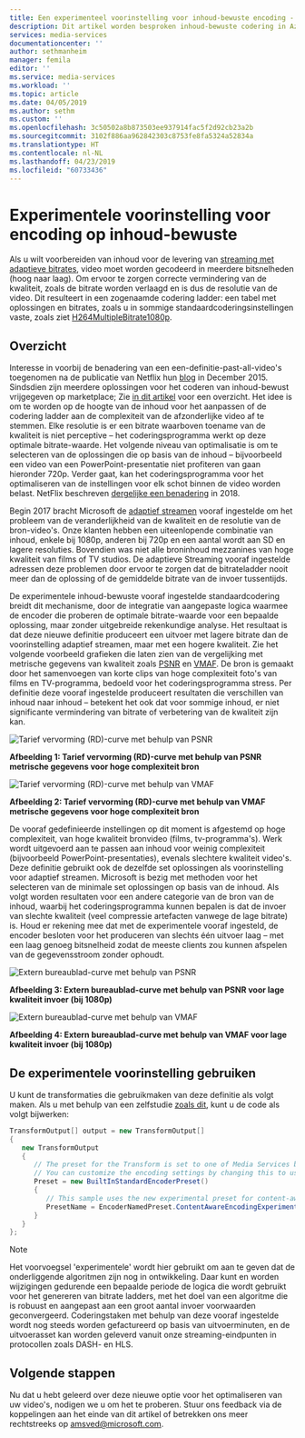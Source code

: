 ```yaml
---
title: Een experimenteel voorinstelling voor inhoud-bewuste encoding - Azure | Microsoft Docs
description: Dit artikel worden besproken inhoud-bewuste codering in Azure Media Services
services: media-services
documentationcenter: ''
author: sethmanheim
manager: femila
editor: ''
ms.service: media-services
ms.workload: ''
ms.topic: article
ms.date: 04/05/2019
ms.author: sethm
ms.custom: ''
ms.openlocfilehash: 3c50502a8b873503ee937914fac5f2d92cb23a2b
ms.sourcegitcommit: 3102f886aa962842303c8753fe8fa5324a52834a
ms.translationtype: HT
ms.contentlocale: nl-NL
ms.lasthandoff: 04/23/2019
ms.locfileid: "60733436"
---
```

# <a name="experimental-preset-for-content-aware-encoding"></a>Experimentele voorinstelling voor encoding op inhoud-bewuste

Als u wilt voorbereiden van inhoud voor de levering van [streaming met adaptieve bitrates](https://en.wikipedia.org/wiki/Adaptive_bitrate_streaming), video moet worden gecodeerd in meerdere bitsnelheden (hoog naar laag). Om ervoor te zorgen correcte vermindering van de kwaliteit, zoals de bitrate worden verlaagd en is dus de resolutie van de video. Dit resulteert in een zogenaamde codering ladder: een tabel met oplossingen en bitrates, zoals u in sommige standaardcoderingsinstellingen vaste, zoals ziet [H264MultipleBitrate1080p](../previous/media-services-mes-preset-h264-multiple-bitrate-1080p.md).

## <a name="overview"></a>Overzicht

Interesse in voorbij de benadering van een een-definitie-past-all-video's toegenomen na de publicatie van Netflix hun [blog](https://medium.com/netflix-techblog/per-title-encode-optimization-7e99442b62a2) in December 2015. Sindsdien zijn meerdere oplossingen voor het coderen van inhoud-bewust vrijgegeven op marketplace; Zie [in dit artikel](https://www.streamingmedia.com/Articles/Editorial/Featured-Articles/Buyers-Guide-to-Per-Title-Encoding-130676.aspx) voor een overzicht. Het idee is om te worden op de hoogte van de inhoud voor het aanpassen of de codering ladder aan de complexiteit van de afzonderlijke video af te stemmen. Elke resolutie is er een bitrate waarboven toename van de kwaliteit is niet perceptive – het coderingsprogramma werkt op deze optimale bitrate-waarde. Het volgende niveau van optimalisatie is om te selecteren van de oplossingen die op basis van de inhoud – bijvoorbeeld een video van een PowerPoint-presentatie niet profiteren van gaan hieronder 720p. Verder gaat, kan het coderingsprogramma voor het optimaliseren van de instellingen voor elk schot binnen de video worden belast. NetFlix beschreven [dergelijke een benadering](https://medium.com/netflix-techblog/optimized-shot-based-encodes-now-streaming-4b9464204830) in 2018.

Begin 2017 bracht Microsoft de [adaptief streamen](autogen-bitrate-ladder.md) vooraf ingestelde om het probleem van de veranderlijkheid van de kwaliteit en de resolutie van de bron-video's. Onze klanten hebben een uiteenlopende combinatie van inhoud, enkele bij 1080p, anderen bij 720p en een aantal wordt aan SD en lagere resoluties. Bovendien was niet alle broninhoud mezzanines van hoge kwaliteit van films of TV studios. De adaptieve Streaming vooraf ingestelde adressen deze problemen door ervoor te zorgen dat de bitrateladder nooit meer dan de oplossing of de gemiddelde bitrate van de invoer tussentijds.

De experimentele inhoud-bewuste vooraf ingestelde standaardcodering breidt dit mechanisme, door de integratie van aangepaste logica waarmee de encoder die proberen de optimale bitrate-waarde voor een bepaalde oplossing, maar zonder uitgebreide rekenkundige analyse. Het resultaat is dat deze nieuwe definitie produceert een uitvoer met lagere bitrate dan de voorinstelling adaptief streamen, maar met een hogere kwaliteit. Zie het volgende voorbeeld grafieken die laten zien van de vergelijking met metrische gegevens van kwaliteit zoals [PSNR](https://en.wikipedia.org/wiki/Peak_signal-to-noise_ratio) en [VMAF](https://en.wikipedia.org/wiki/Video_Multimethod_Assessment_Fusion). De bron is gemaakt door het samenvoegen van korte clips van hoge complexiteit foto's van films en TV-programma, bedoeld voor het coderingsprogramma stress. Per definitie deze vooraf ingestelde produceert resultaten die verschillen van inhoud naar inhoud – betekent het ook dat voor sommige inhoud, er niet significante vermindering van bitrate of verbetering van de kwaliteit zijn kan.

![Tarief vervorming (RD)-curve met behulp van PSNR](media/cae-experimental/msrv1.png)

**Afbeelding 1: Tarief vervorming (RD)-curve met behulp van PSNR metrische gegevens voor hoge complexiteit bron**

![Tarief vervorming (RD)-curve met behulp van VMAF](media/cae-experimental/msrv2.png)

**Afbeelding 2: Tarief vervorming (RD)-curve met behulp van VMAF metrische gegevens voor hoge complexiteit bron**

De vooraf gedefinieerde instellingen op dit moment is afgestemd op hoge complexiteit, van hoge kwaliteit bronvideo (films, tv-programma's). Werk wordt uitgevoerd aan te passen aan inhoud voor weinig complexiteit (bijvoorbeeld PowerPoint-presentaties), evenals slechtere kwaliteit video's. Deze definitie gebruikt ook de dezelfde set oplossingen als voorinstelling voor adaptief streamen. Microsoft is bezig met methoden voor het selecteren van de minimale set oplossingen op basis van de inhoud. Als volgt worden resultaten voor een andere categorie van de bron van de inhoud, waarbij het coderingsprogramma kunnen bepalen is dat de invoer van slechte kwaliteit (veel compressie artefacten vanwege de lage bitrate) is. Houd er rekening mee dat met de experimentele vooraf ingesteld, de encoder besloten voor het produceren van slechts één uitvoer laag – met een laag genoeg bitsnelheid zodat de meeste clients zou kunnen afspelen van de gegevensstroom zonder ophoudt.

![Extern bureaublad-curve met behulp van PSNR](media/cae-experimental/msrv3.png)

**Afbeelding 3: Extern bureaublad-curve met behulp van PSNR voor lage kwaliteit invoer (bij 1080p)**

![Extern bureaublad-curve met behulp van VMAF](media/cae-experimental/msrv4.png)

**Afbeelding 4: Extern bureaublad-curve met behulp van VMAF voor lage kwaliteit invoer (bij 1080p)**

## <a name="use-the-experimental-preset"></a>De experimentele voorinstelling gebruiken

U kunt de transformaties die gebruikmaken van deze definitie als volgt maken. Als u met behulp van een zelfstudie [zoals dit](stream-files-tutorial-with-api.md), kunt u de code als volgt bijwerken:

```csharp
TransformOutput[] output = new TransformOutput[]
{
   new TransformOutput
   {
      // The preset for the Transform is set to one of Media Services built-in sample presets.
      // You can customize the encoding settings by changing this to use "StandardEncoderPreset" class.
      Preset = new BuiltInStandardEncoderPreset()
      {
         // This sample uses the new experimental preset for content-aware encoding
         PresetName = EncoderNamedPreset.ContentAwareEncodingExperimental
      }
   }
};
```

> [!NOTE]
> Het voorvoegsel 'experimentele' wordt hier gebruikt om aan te geven dat de onderliggende algoritmen zijn nog in ontwikkeling. Daar kunt en worden wijzigingen gedurende een bepaalde periode de logica die wordt gebruikt voor het genereren van bitrate ladders, met het doel van een algoritme die is robuust en aangepast aan een groot aantal invoer voorwaarden geconvergeerd. Coderingstaken met behulp van deze vooraf ingestelde wordt nog steeds worden gefactureerd op basis van uitvoerminuten, en de uitvoerasset kan worden geleverd vanuit onze streaming-eindpunten in protocollen zoals DASH- en HLS.

## <a name="next-steps"></a>Volgende stappen

Nu dat u hebt geleerd over deze nieuwe optie voor het optimaliseren van uw video's, nodigen we u om het te proberen. Stuur ons feedback via de koppelingen aan het einde van dit artikel of betrekken ons meer rechtstreeks op <amsved@microsoft.com>.
